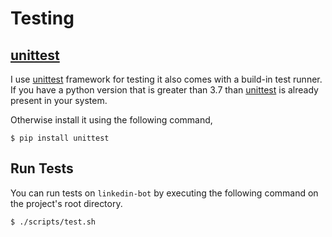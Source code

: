 # Testing

## [unittest][_unittest]

I use [unittest][_unittest] framework for testing it also comes with a build-in test runner. If you have a python version that is greater than 3.7 than [unittest][_unittest] is already present in your system.

Otherwise install it using the following command,

```shell
$ pip install unittest
```

## Run Tests

You can run tests on `linkedin-bot` by executing the following command on the project's root directory.

```shell
$ ./scripts/test.sh
```

<!-- Definitions -->

[_unittest]: https://docs.python.org/3/library/unittest.html

